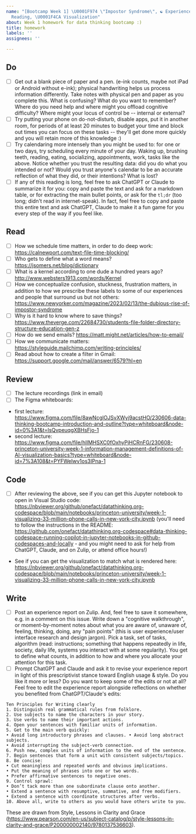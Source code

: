 ```yaml
---
name: "[Bootcamp Week 1] \U0001F974 \"Impostor Syndrome\", ☯️ Experience Report, \U0001F4DA
  Reading, \U0001F4CA Visualization"
about: Week 1 homework for data thinking bootcamp :)
title: homework
labels: ''
assignees: ''

---
```


## Do 
- [ ] Get out a blank piece of paper and a pen. (e-ink counts, maybe not iPad or Android without e-ink); physical handwriting helps us process information differently. Take notes with physical pen and paper as you complete this. What is confusing? What do you want to remember? Where do you need help and where might you offload cognitive difficulty? Where might your locus of control be -- internal or external?
- [ ]  Try putting your phone on do-not-disturb, disable apps, put it in another room, for periods of at least 20 minutes to budget your time and block out times you can focus on these tasks -- they'll get done more quickly and you will retain more of this knowledge :)
- [ ] Try calendaring more intensely than you might be used to: for one or two days, try scheduling every minute of your day. Waking up, brushing teeth, reading, eating, socializing, appointments, work, tasks like the above. Notice whether you trust the resulting data: did you do what you intended or not? Would you trust anyone's calendar to be an accurate reflection of what they did, or their intentions? What is lost?
- [ ] If any of this reading is long, feel free to ask ChatGPT or Claude to summarize it for you: copy and paste the text and ask for a markdown table, or for extracting the main bullet points, or ask for the `tl;dr` (too long; didn't read in internet-speak). In fact, feel free to copy and paste this entire text and ask ChatGPT, Claude to make it a fun game for you every step of the way if you feel like.

## Read
- [ ] How we schedule time matters, in order to do deep work: https://calnewport.com/text-file-time-blocking/ 
- [ ] Who gets to define what a word means? https://jsomers.net/blog/dictionary
- [ ] What is a kernel according to one dude a hundred years ago? http://www.websters1913.com/words/Kernel
- [ ] How we conceptualize confusion, stuckness, frustration matters, in addition to how we prescribe these labels to some of our experiences and people that surround us but not others: https://www.newyorker.com/magazine/2023/02/13/the-dubious-rise-of-impostor-syndrome
- [ ] Why is it hard to know where to save things? https://www.theverge.com/22684730/students-file-folder-directory-structure-education-gen-z
- [ ] How do we send emails? https://matt.might.net/articles/how-to-email/
- [ ] How we communicate matters: https://styleguide.mailchimp.com/writing-principles/
- [ ] Read about how to create a filter in Gmail: https://support.google.com/mail/answer/6579?hl=en

## Review
- [ ] The lecture recordings (link in email)
- [ ] The Figma whiteboards:
* first lecture: https://www.figma.com/file/8awNcglOJSvXWyj9acstHO/230606-data-thinking-bootcamp-introduction-and-outline?type=whiteboard&node-id=0%3A1&t=lsQvpeuqgXBHsFjo-1
* second lecture: https://www.figma.com/file/hIIMHSXC0fOxhyPjHCRnFG/230608-princeton-university-week-1-information-management-definitions-of-AI-visualization-basics?type=whiteboard&node-id=7%3A108&t=PYFWeIwv1os3IPna-1

## Code
- [ ] After reviewing the above, see if you can get this Jupyter notebook to open in Visual Studio code: https://nbviewer.org/github/onefact/datathinking.org-codespace/blob/main/notebooks/princeton-university/week-1-visualizing-33-million-phone-calls-in-new-york-city.ipynb (you'll need to follow the instructions in the README: https://github.com/onefact/datathinking.org-codespace#data-thinking-codespace-running-copilot-in-jupyter-notebooks-in-github-codespaces-and-locally - and you might need to ask for help from ChatGPT, Claude, and on Zulip, or attend office hours!)
* See if you can get the visualization to match what is rendered here: https://nbviewer.org/github/onefact/datathinking.org-codespace/blob/main/notebooks/princeton-university/week-1-visualizing-33-million-phone-calls-in-new-york-city.ipynb

## Write
- [ ] Post an experience report on Zulip. And, feel free to save it somewhere, e.g. in a comment on this issue. Write down a "cognitive walkthrough", or moment-by-moment notes about what you are aware of, unaware of, feeling, thinking, doing, any "pain points" (this is user experience/user interface research and design jargon). Pick a task, set of tasks, algorithm (read: instructions;  something that happens repeatedly in life, society, daily life, systems you interact with at some regularity). You get to define what counts, in addition to how and where you allocate your attention for this task.
- [ ] Prompt ChatGPT and Claude and ask it to revise your experience report in light of this prescriptivist stance toward English usage & style. Do you like it more or less? Do you want to keep some of the edits or not at all? Feel free to edit the experience report alongside reflections on whether you benefited from ChatGPT/Claude's edits: 

```
Ten Principles for Writing clearly
1. Distinguish real grammatical rules from folklore.
2. Use subjects to name the characters in your story.
3. Use verbs to name their important actions.
4. Open your sentences with familiar units of information.
5. Get to the main verb quickly:
• Avoid long introductory phrases and clauses. • Avoid long abstract subjects.
• Avoid interrupting the subject-verb connection.
6. Push new, complex units of information to the end of the sentence.
7. Begin sentences that form a unit with consistent subjects/topics.
8. Be concise:
• Cut meaningless and repeated words and obvious implications.
• Put the meaning of phrases into one or two words.
• Prefer affirmative sentences to negative ones.
9. Control sprawl:
• Don’t tack more than one subordinate clause onto another.
• Extend a sentence with resumptive, summative, and free modifiers.
• Extend a sentence with coordinate structures after verbs.
10. Above all, write to others as you would have others write to you.
```
These are drawn from Style, Lessons in Clarity and Grace (https://www.pearson.com/en-us/subject-catalog/p/style-lessons-in-clarity-and-grace/P200000002140/9780137536603).
